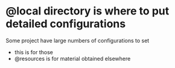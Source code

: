 # @local directory is where to put detailed configurations

  Some project have large numbers of configurations to set
  - this is for those
  - @resources is for material obtained elsewhere
  